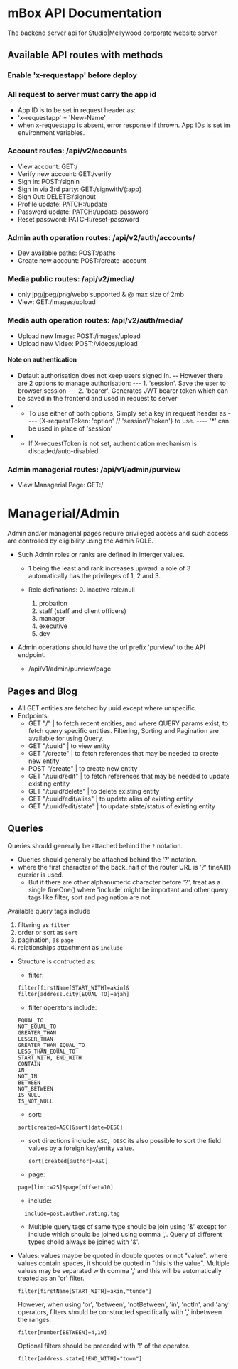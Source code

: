 # mBox API Documentation

The backend server api for Studio|Mellywood corporate website server

## Available API routes with methods

### Enable 'x-requestapp' before deploy

### All request to server must carry the app id

- App ID is to be set in request header as:
- 'x-requestapp' = 'New-Name'
- when x-requestapp is absent, error response if thrown. App IDs is set im environment variables.

### Account routes: /api/v2/accounts

- View account: GET:/
- Verify new account: GET:/verify
- Sign in: POST:/signin
- Sign in via 3rd party: GET:/signwith/{:app}
- Sign Out: DELETE:/signout
- Profile update: PATCH:/update
- Password update: PATCH:/update-password
- Reset password: PATCH:/reset-password

### Admin auth operation routes: /api/v2/auth/accounts/

- Dev available paths: POST:/paths
- Create new account: POST:/create-account

### Media public routes: /api/v2/media/

- only jpg/jpeg/png/webp supported & @ max size of 2mb
- View: GET:/images/upload

### Media auth operation routes: /api/v2/auth/media/

- Upload new Image: POST:/images/upload
- Upload new Video: POST:/videos/upload

#### Note on authentication

- Default authorisation does not keep users signed In.
  -- However there are 2 options to manage authorisation:
  --- 1. 'session'. Save the user to browser session
  --- 2. 'bearer'. Generates JWT bearer token which can be saved in the frontend and used in request to server
- - To use either of both options, Simply set a key in request header as
    ---- {X-requestToken: 'option' // 'session'/'token'} to use.
    ---- '\*' can be used in place of 'session'
- - If X-requestToken is not set, authentication mechanism is discaded/auto-disabled.

### Admin managerial routes: /api/v1/admin/purview

- View Managerial Page: GET:/

# Managerial/Admin

Admin and/or managerial pages require privileged access and such access are controlled by eligibility using the Admin ROLE.

- Such Admin roles or ranks are defined in interger values.

  - 1 being the least and rank increases upward.
    a role of 3 automatically has the privileges of 1, 2 and 3.
  - Role definations: 0. inactive role/null

    1. probation
    2. staff (staff and client officers)
    3. manager
    4. executive
    5. dev

- Admin operations should have the url prefix 'purview' to the API endpoint.
  - /api/v1/admin/purview/page

## Pages and Blog

- All GET entities are fetched by uuid except where unspecific.
- Endpoints:
  - GET "/" | to fetch recent entities, and where QUERY params exist, to fetch query specific entities. Filtering, Sorting and Pagination are available for using Query.
  - GET "/:uuid" | to view entity
  - GET "/create" | to fetch references that may be needed to create new entity
  - POST "/create" | to create new entity
  - GET "/:uuid/edit" | to fetch references that may be needed to update existing entity
  - GET "/:uuid/delete" | to delete existing entity
  - GET "/:uuid/edit/alias" | to update alias of existing entity
  - GET "/:uuid/edit/state" | to update state/status of existing entity

## Queries

Queries should generally be attached behind the <code>?</code> notation.

- Queries should generally be attached behind the '?' notation.
- where the first character of the back_half of the router URL is '?' fineAll() querier is used.
  - But if there are other alphanumeric character before '?', treat as a single fineOne() where 'include' might be important and other query tags like filter, sort and pagination are not.

Available query tags include

1. filtering as <code>filter</code>
2. order or sort as <code>sort</code>
3. pagination, as <code>page</code>
4. relationships attachment as <code>include</code>

- Structure is contructed as:

  - filter:

  ```
  filter[firstName[START_WITH]=akin]&
  filter[address.city[EQUAL_TO]=ajah]
  ```

  - filter operators include:

  ```
  EQUAL_TO
  NOT_EQUAL_TO
  GREATER_THAN
  LESSER_THAN
  GREATER_THAN_EQUAL_TO
  LESS_THAN_EQUAL_TO
  START_WITH, END_WITH
  CONTAIN
  IN
  NOT_IN
  BETWEEN
  NOT_BETWEEN
  IS_NULL
  IS_NOT_NULL
  ```

  - sort:

  ```
  sort[created=ASC]&sort[date=DESC]
  ```

  - sort directions include:
    <code>ASC, DESC</code>
    its also possible to sort the field values by a foreign key/entity value.

    ```
    sort[created[author]=ASC]
    ```

  - page:

  ```
  page[limit=25]&page[offset=10]
  ```

  - include:

  ```
    include=post.author.rating,tag
  ```

  - Multiple query tags of same type should be join using '&' except for include which should be joined using comma ','. Query of different types shoild always be joined with '&'.

- Values:
  values maybe be quoted in double quotes or not "value". where values contain spaces, it should be quoted in "this is the value".
  Multiple values may be separated with comma ',' and this will be automatically treated as an 'or' filter.
  ```
  filter[firstName[START_WITH]=akin,"tunde"]
  ```
  However, when using 'or', 'between', 'notBetween', 'in', 'notIn', and 'any' operators, filters should be constructed specifically with ',' inbetween the ranges.
  ```
  filter[number[BETWEEN]=4,19]
  ```
  Optional filters should be preceded with '!' of the operator.
  ```
  filter[address.state[!END_WITH]="town"]
  ```

